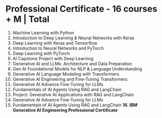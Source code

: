 # Professional Certificate - 16 courses + M | Total 

1. Machine Learning with Python
2. Introduction to Deep Learning & Neural Networks with Keras
3. Deep Learning with Keras and Tensorflow
4. Introduction to Neural Networks and PyTorch
5. Deep Learning with PyTorch
6. AI Capstone Project with Deep Learning
7. Generative AI and LLMs: Architecture and Data Preparation
8. Gen AI Foundational Models for NLP & Language Understanding
9. Generative AI Language Modeling with Transformers
10. Generative AI Engineering and Fine-Tuning Transformers
11. Generative AI Advance Fine-Tuning for LLMs
12. Fundamentals of AI Agents Using RAG and LangChain
13. Project: Generative AI Applications with RAG and LangChain
14. Generative AI Advance Fine-Tuning for LLMs
15. Fundamentals of AI Agents Using RAG and LangChain
<b>16. IBM Generative AI Engineering Professional Certificate</b>
